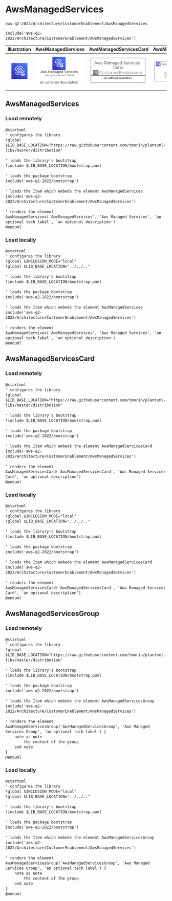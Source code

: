 # AwsManagedServices


```text
aws-q2-2022/Architecture/CustomerEnablement/AwsManagedServices
```

```text
include('aws-q2-2022/Architecture/CustomerEnablement/AwsManagedServices')
```



| Illustration | AwsManagedServices | AwsManagedServicesCard | AwsManagedServicesGroup |
| :---: | :---: | :---: | :---: |
| ![illustration for Illustration](../../../aws-q2-2022/Architecture/CustomerEnablement/AwsManagedServices.png) | ![illustration for AwsManagedServices](../../../aws-q2-2022/Architecture/CustomerEnablement/AwsManagedServices.Local.png) | ![illustration for AwsManagedServicesCard](../../../aws-q2-2022/Architecture/CustomerEnablement/AwsManagedServicesCard.Local.png) | ![illustration for AwsManagedServicesGroup](../../../aws-q2-2022/Architecture/CustomerEnablement/AwsManagedServicesGroup.Local.png) |




## AwsManagedServices

### Load remotely
```plantuml
@startuml
' configures the library
!global $LIB_BASE_LOCATION="https://raw.githubusercontent.com/tmorin/plantuml-libs/master/distribution"

' loads the library's bootstrap
!include $LIB_BASE_LOCATION/bootstrap.puml

' loads the package bootstrap
include('aws-q2-2022/bootstrap')

' loads the Item which embeds the element AwsManagedServices
include('aws-q2-2022/Architecture/CustomerEnablement/AwsManagedServices')

' renders the element
AwsManagedServices('AwsManagedServices', 'Aws Managed Services', 'an optional tech label', 'an optional description')
@enduml
```

### Load locally
```plantuml
@startuml
' configures the library
!global $INCLUSION_MODE="local"
!global $LIB_BASE_LOCATION="../../.."

' loads the library's bootstrap
!include $LIB_BASE_LOCATION/bootstrap.puml

' loads the package bootstrap
include('aws-q2-2022/bootstrap')

' loads the Item which embeds the element AwsManagedServices
include('aws-q2-2022/Architecture/CustomerEnablement/AwsManagedServices')

' renders the element
AwsManagedServices('AwsManagedServices', 'Aws Managed Services', 'an optional tech label', 'an optional description')
@enduml
```

## AwsManagedServicesCard

### Load remotely
```plantuml
@startuml
' configures the library
!global $LIB_BASE_LOCATION="https://raw.githubusercontent.com/tmorin/plantuml-libs/master/distribution"

' loads the library's bootstrap
!include $LIB_BASE_LOCATION/bootstrap.puml

' loads the package bootstrap
include('aws-q2-2022/bootstrap')

' loads the Item which embeds the element AwsManagedServicesCard
include('aws-q2-2022/Architecture/CustomerEnablement/AwsManagedServices')

' renders the element
AwsManagedServicesCard('AwsManagedServicesCard', 'Aws Managed Services Card', 'an optional description')
@enduml
```

### Load locally
```plantuml
@startuml
' configures the library
!global $INCLUSION_MODE="local"
!global $LIB_BASE_LOCATION="../../.."

' loads the library's bootstrap
!include $LIB_BASE_LOCATION/bootstrap.puml

' loads the package bootstrap
include('aws-q2-2022/bootstrap')

' loads the Item which embeds the element AwsManagedServicesCard
include('aws-q2-2022/Architecture/CustomerEnablement/AwsManagedServices')

' renders the element
AwsManagedServicesCard('AwsManagedServicesCard', 'Aws Managed Services Card', 'an optional description')
@enduml
```

## AwsManagedServicesGroup

### Load remotely
```plantuml
@startuml
' configures the library
!global $LIB_BASE_LOCATION="https://raw.githubusercontent.com/tmorin/plantuml-libs/master/distribution"

' loads the library's bootstrap
!include $LIB_BASE_LOCATION/bootstrap.puml

' loads the package bootstrap
include('aws-q2-2022/bootstrap')

' loads the Item which embeds the element AwsManagedServicesGroup
include('aws-q2-2022/Architecture/CustomerEnablement/AwsManagedServices')

' renders the element
AwsManagedServicesGroup('AwsManagedServicesGroup', 'Aws Managed Services Group', 'an optional tech label') {
    note as note
        the content of the group
    end note
}
@enduml
```

### Load locally
```plantuml
@startuml
' configures the library
!global $INCLUSION_MODE="local"
!global $LIB_BASE_LOCATION="../../.."

' loads the library's bootstrap
!include $LIB_BASE_LOCATION/bootstrap.puml

' loads the package bootstrap
include('aws-q2-2022/bootstrap')

' loads the Item which embeds the element AwsManagedServicesGroup
include('aws-q2-2022/Architecture/CustomerEnablement/AwsManagedServices')

' renders the element
AwsManagedServicesGroup('AwsManagedServicesGroup', 'Aws Managed Services Group', 'an optional tech label') {
    note as note
        the content of the group
    end note
}
@enduml
```

